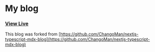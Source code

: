 # My blog

### [View Live](https://wintercore.dev)

This blog was forked from [https://github.com/ChangoMan/nextjs-typescript-mdx-blog](https://github.com/ChangoMan/nextjs-typescript-mdx-blog)
